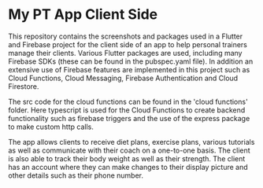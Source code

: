 # My PT App Client Side

This repository contains the screenshots and packages used in a Flutter and Firebase project for the client side of an app to help personal trainers manage their clients. Various Flutter packages are used, including many Firebase SDKs (these can be found in the pubspec.yaml file). In addition an extensive use of Firebase features are implemented in this project such as Cloud Functions, Cloud Messaging, Firebase Authentication and Cloud Firestore. 

The src code for the cloud functions can be found in the 'cloud functions' folder. Here typescript is used for the Cloud Functions to create backend functionality such as firebase triggers and the use of the express package to make custom http calls.

The app allows clients to receive diet plans, exercise plans, various tutorials as well as communicate with their coach on a one-to-one basis. The client is also able to track their body weight as well as their strength. The client has an account where they can make changes to their display picture and other details such as their phone number.
